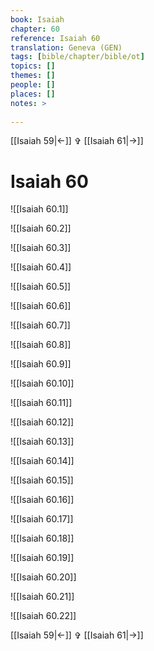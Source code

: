 ```yaml
---
book: Isaiah
chapter: 60
reference: Isaiah 60
translation: Geneva (GEN)
tags: [bible/chapter/bible/ot]
topics: []
themes: []
people: []
places: []
notes: >
  
---
```


[[Isaiah 59|<-]] ✞ [[Isaiah 61|->]]

# Isaiah 60

![[Isaiah 60.1]]

![[Isaiah 60.2]]

![[Isaiah 60.3]]

![[Isaiah 60.4]]

![[Isaiah 60.5]]

![[Isaiah 60.6]]

![[Isaiah 60.7]]

![[Isaiah 60.8]]

![[Isaiah 60.9]]

![[Isaiah 60.10]]

![[Isaiah 60.11]]

![[Isaiah 60.12]]

![[Isaiah 60.13]]

![[Isaiah 60.14]]

![[Isaiah 60.15]]

![[Isaiah 60.16]]

![[Isaiah 60.17]]

![[Isaiah 60.18]]

![[Isaiah 60.19]]

![[Isaiah 60.20]]

![[Isaiah 60.21]]

![[Isaiah 60.22]]

[[Isaiah 59|<-]] ✞ [[Isaiah 61|->]]

